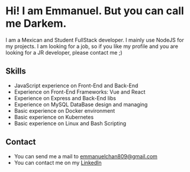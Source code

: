 # Hi! I am Emmanuel. But you can call me Darkem.
I am a Mexican and Student FullStack developer. I mainly use NodeJS for my projects. I am looking for a job, so if you like my profile and you are looking for a JR developer, please contact me ;)

## Skills
- JavaScript experience on Front-End and Back-End
- Experience on Front-End Frameworks: Vue and React
- Experience on Express and Back-End libs
- Experience on MySQL DataBase design and managing
- Basic experience on Docker environment
- Basic experience on Kubernetes
- Basic experience on Linux and Bash Scripting

## Contact
- You can send me a mail to emmanuelchan809@gmail.com
- You can contact me on my [LinkedIn](https://www.linkedin.com/in/emmanuel-chan-cohuo-700725251/)
